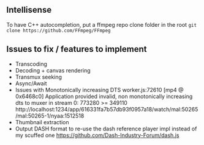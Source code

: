 ## Intellisense 
To have C++ autocompletion, put a ffmpeg repo clone folder in the root
`git clone https://github.com/FFmpeg/FFmpeg`



## Issues to fix / features to implement

- Transcoding
- Decoding + canvas rendering
- Transmux seeking
- Async/Await
- Issues with Monotonically increasing DTS
    worker.js:72610 [mp4 @ 0x6468c0] Application provided invalid, non monotonically increasing dts to muxer in stream 0: 773280 >= 349110
    http://localhost:1234/app/616331fa7b57db93f0957a18/watch/mal:50265/mal:50265-1/nyaa:1512518
- Thumbnail extraction
- Output DASH format to re-use the dash reference player impl instead of my scuffed one https://github.com/Dash-Industry-Forum/dash.js
